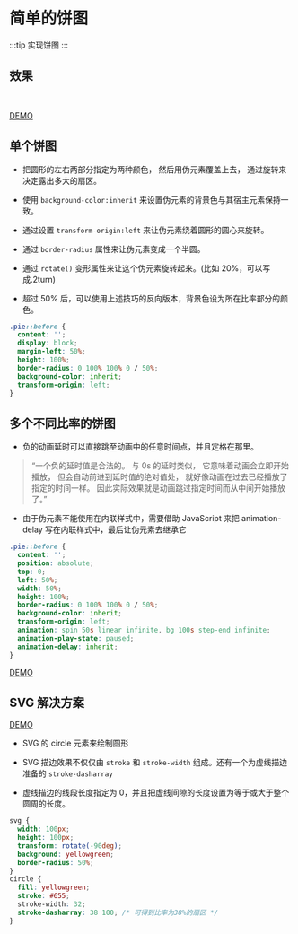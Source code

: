 # 简单的饼图

:::tip
实现饼图
:::

## 效果

<br>
<shapes-6></shapes-6>

[DEMO](http://dabblet.com/gist/722909b9808c14eb7300)

## 单个饼图

- 把圆形的左右两部分指定为两种颜色， 然后用伪元素覆盖上去， 通过旋转来决定露出多大的扇区。

- 使用 `background-color:inherit` 来设置伪元素的背景色与其宿主元素保持一致。

- 通过设置 `transform-origin:left` 来让伪元素绕着圆形的圆心来旋转。

- 通过 `border-radius` 属性来让伪元素变成一个半圆。

- 通过 `rotate()` 变形属性来让这个伪元素旋转起来。(比如 20%，可以写成.2turn)

- 超过 50% 后，可以使用上述技巧的反向版本，背景色设为所在比率部分的颜色。

```css
.pie::before {
  content: '';
  display: block;
  margin-left: 50%;
  height: 100%;
  border-radius: 0 100% 100% 0 / 50%;
  background-color: inherit;
  transform-origin: left;
}
```

## 多个不同比率的饼图

- 负的动画延时可以直接跳至动画中的任意时间点，并且定格在那里。

> “一个负的延时值是合法的。 与 0s 的延时类似， 它意味着动画会立即开始播放， 但会自动前进到延时值的绝对值处， 就好像动画在过去已经播放了指定的时间一样。 因此实际效果就是动画跳过指定时间而从中间开始播放了。”

- 由于伪元素不能使用在内联样式中，需要借助 JavaScript 来把 animation-delay 写在内联样式中，最后让伪元素去继承它

```css
.pie::before {
  content: '';
  position: absolute;
  top: 0;
  left: 50%;
  width: 50%;
  height: 100%;
  border-radius: 0 100% 100% 0 / 50%;
  background-color: inherit;
  transform-origin: left;
  animation: spin 50s linear infinite, bg 100s step-end infinite;
  animation-play-state: paused;
  animation-delay: inherit;
}
```

[DEMO](http://dabblet.com/gist/66e1e52ac2a44ad87aa4)

## SVG 解决方案

[DEMO](http://dabblet.com/gist/4696e4c6700fe9f346d8)

- SVG 的 circle 元素来绘制圆形

- SVG 描边效果不仅仅由 `stroke` 和 `stroke-width` 组成。还有一个为虚线描边准备的 `stroke-dasharray`

- 虚线描边的线段长度指定为 0，并且把虚线间隙的长度设置为等于或大于整个圆周的长度。

```css
svg {
  width: 100px;
  height: 100px;
  transform: rotate(-90deg);
  background: yellowgreen;
  border-radius: 50%;
}
circle {
  fill: yellowgreen;
  stroke: #655;
  stroke-width: 32;
  stroke-dasharray: 38 100; /* 可得到比率为38%的扇区 */
}
```
